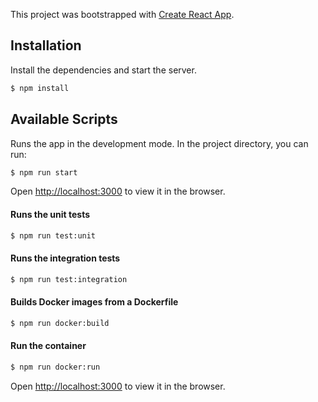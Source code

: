 This project was bootstrapped with [Create React App](https://github.com/facebook/create-react-app).

## Installation

Install the dependencies and start the server.

```sh
$ npm install
```
## Available Scripts
Runs the app in the development mode.
In the project directory, you can run:
```sh
$ npm run start
```
Open [http://localhost:3000](http://localhost:3000) to view it in the browser.
#### Runs the unit tests
```sh
$ npm run test:unit
```
#### Runs the integration tests
```sh
$ npm run test:integration
```
#### Builds Docker images from a Dockerfile
```sh
$ npm run docker:build
```
#### Run the container
```sh
$ npm run docker:run
```
Open [http://localhost:3000](http://localhost:3000) to view it in the browser.
